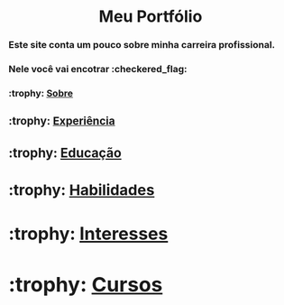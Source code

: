 <h1 align="center"> Meu Portfólio</h1>
<h3>Este site conta um pouco sobre minha carreira profissional.</h3>

<h3>Nele você vai encotrar :checkered_flag:</h3>
<h3>:trophy: <a href="https://douglasreiscouto.github.io/portfolio/">Sobre<a/><h3/>
<h3>:trophy: <a href="https://douglasreiscouto.github.io/portfolio/">Experiência<a/><h3/>
<h3>:trophy: <a href="https://douglasreiscouto.github.io/portfolio/">Educação<a/><h3/>
<h3>:trophy: <a href="https://douglasreiscouto.github.io/portfolio/">Habilidades<a/><h3/>
<h3>:trophy: <a href="https://douglasreiscouto.github.io/portfolio/">Interesses<a/><h3/>
<h3>:trophy: <a href="https://douglasreiscouto.github.io/portfolio/">Cursos<a/><h3/>
